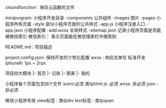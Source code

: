 cloundfunction : 保存云函数的文件

miniprogram: 小程序开发目录
 -components 公共组件
 -images 图片
 -pages 小程序所有页面
 -style 部分小程序页面的公共样式
 -app.js 小程序注册入口
 -app.json 小程序配置
 -add.wxss 全局样式
 -sitemap.json 记录小程序页面是否能被微信索引
 微信索引： 表示页面能在微信搜索栏中搜索到

 README.md : 项目描述

 project.config.json: 保持开发的个性化配置
 wxss : 响应式单位
  标准开发
  iphone6: 1px = 2rpx
 

  项目四大模块
    |- 首页
    |- 记账
    |- 图表
    |- 我的


  小程序每个页面包含四个文件
  wxml:必须  类似html
  js :必须 
  wxss: 非必须 
  json : 非必须

  微信小程序布局
   view标签 : 类似div
   text标签 : 类似span